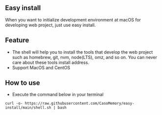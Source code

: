 ## Easy install
When you want to initialize development environment at macOS for developing web project, just use easy install.

## Feature
- The shell will help you to install the tools that develop the web project such as homebrew, git, nvm, node(LTS), omz, and so on. You can never care about these tools install address.
- Support MacOS and CentOS

## How to use
- Execute the command below in your terminal

```
curl -o- https://raw.githubusercontent.com/CasoMemory/easy-install/main/shell.sh | bash
```
